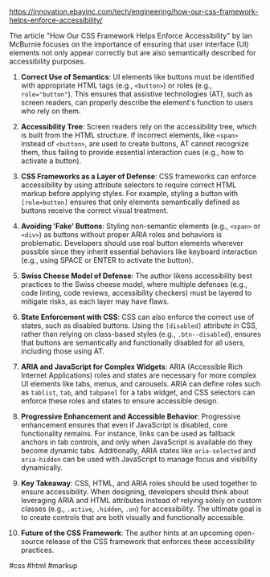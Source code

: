 
https://innovation.ebayinc.com/tech/engineering/how-our-css-framework-helps-enforce-accessibility/

The article "How Our CSS Framework Helps Enforce Accessibility" by Ian McBurnie focuses on the importance of ensuring that user interface (UI) elements not only appear correctly but are also semantically described for accessibility purposes.

1. **Correct Use of Semantics**: UI elements like buttons must be identified with appropriate HTML tags (e.g., `<button>`) or roles (e.g., `role="button"`). This ensures that assistive technologies (AT), such as screen readers, can properly describe the element's function to users who rely on them.

2. **Accessibility Tree**: Screen readers rely on the accessibility tree, which is built from the HTML structure. If incorrect elements, like `<span>` instead of `<button>`, are used to create buttons, AT cannot recognize them, thus failing to provide essential interaction cues (e.g., how to activate a button).

3. **CSS Frameworks as a Layer of Defense**: CSS frameworks can enforce accessibility by using attribute selectors to require correct HTML markup before applying styles. For example, styling a button with `[role=button]` ensures that only elements semantically defined as buttons receive the correct visual treatment.

4. **Avoiding 'Fake' Buttons**: Styling non-semantic elements (e.g., `<span>` or `<div>`) as buttons without proper ARIA roles and behaviors is problematic. Developers should use real button elements wherever possible since they inherit essential behaviors like keyboard interaction (e.g., using SPACE or ENTER to activate the button).

5. **Swiss Cheese Model of Defense**: The author likens accessibility best practices to the Swiss cheese model, where multiple defenses (e.g., code linting, code reviews, accessibility checkers) must be layered to mitigate risks, as each layer may have flaws.

6. **State Enforcement with CSS**: CSS can also enforce the correct use of states, such as disabled buttons. Using the `[disabled]` attribute in CSS, rather than relying on class-based styles (e.g., `.btn--disabled`), ensures that buttons are semantically and functionally disabled for all users, including those using AT.

7. **ARIA and JavaScript for Complex Widgets**: ARIA (Accessible Rich Internet Applications) roles and states are necessary for more complex UI elements like tabs, menus, and carousels. ARIA can define roles such as `tablist`, `tab`, and `tabpanel` for a tabs widget, and CSS selectors can enforce these roles and states to ensure accessible design.

8. **Progressive Enhancement and Accessible Behavior**: Progressive enhancement ensures that even if JavaScript is disabled, core functionality remains. For instance, links can be used as fallback anchors in tab controls, and only when JavaScript is available do they become dynamic tabs. Additionally, ARIA states like `aria-selected` and `aria-hidden` can be used with JavaScript to manage focus and visibility dynamically.

9. **Key Takeaway**: CSS, HTML, and ARIA roles should be used together to ensure accessibility. When designing, developers should think about leveraging ARIA and HTML attributes instead of relying solely on custom classes (e.g., `.active`, `.hidden`, `.on`) for accessibility. The ultimate goal is to create controls that are both visually and functionally accessible.

10. **Future of the CSS Framework**: The author hints at an upcoming open-source release of the CSS framework that enforces these accessibility practices.

<!-- Keywords -->
#css #html #markup
<!-- /Keywords -->
